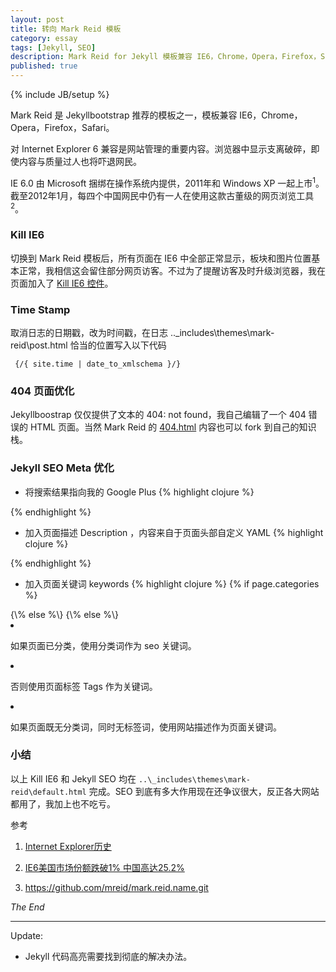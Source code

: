```yaml
---
layout: post
title: 转向 Mark Reid 模板
category: essay
tags: [Jekyll, SEO]
description: Mark Reid for Jekyll 模板兼容 IE6，Chrome，Opera，Firefox，Safari
published: true
---
```

{% include JB/setup %}

Mark Reid 是 Jekyllbootstrap 推荐的模板之一，模板兼容 IE6，Chrome，Opera，Firefox，Safari。

对 Internet Explorer 6 兼容是网站管理的重要内容。浏览器中显示支离破碎，即使内容与质量过人也将吓退网民。

IE 6.0 由 Microsoft 捆绑在操作系统内提供，2011年和 Windows XP 一起上市<sup>1</sup>。截至2012年1月，每四个中国网民中仍有一人在使用这款古董级的网页浏览工具<sup>2</sup>。

### Kill IE6

切换到 Mark Reid 模板后，所有页面在 IE6 中全部正常显示，板块和图片位置基本正常，我相信这会留住部分网页访客。不过为了提醒访客及时升级浏览器，我在页面加入了 [Kill IE6 控件](http://www.neoease.com/ie6-must-die/)。

### Time Stamp

取消日志的日期戳，改为时间戳，在日志 ..\_includes\themes\mark-reid\post.html 恰当的位置写入以下代码

	 {/{ site.time | date_to_xmlschema }/}


### 404 页面优化

Jekyllboostrap 仅仅提供了文本的 404: not found，我自己编辑了一个 404 错误的 HTML 页面。当然 Mark Reid 的 [404.html](https://github.com/mreid/mark.reid.name) 内容也可以 fork 到自己的知识栈。

### Jekyll SEO Meta 优化

* 将搜索结果指向我的 Google Plus
{% highlight clojure %}
 <link rel="author" href="https://plus.google.com/u/0/111730946330475204627" />
{% endhighlight %}

* 加入页面描述 Description ，内容来自于页面头部自定义 YAML 
{% highlight clojure %}
<meta name="description" content="{\{page.description}\}" />
{% endhighlight %}
	
* 加入页面关键词 keywords
{% highlight clojure %}
{\% if page.categories %\}
<meta name="keywords" content="{\{ page.categories }\}" />
{\% else %\}
<meta name="keywords" content="{\{ page.tags }\}" />
{\% else %\}	
<meta name="keywords" content="{\{site.description}\} />
{\% endif %\}
{% endhighlight %}	

以上 keywords 的意义在于：

1. 如果页面已分类，使用分类词作为 seo 关键词。

1. 否则使用页面标签 Tags 作为关键词。

1. 如果页面既无分类词，同时无标签词，使用网站描述作为页面关键词。

### 小结

以上 Kill IE6 和 Jekyll SEO 均在 `..\_includes\themes\mark-reid\default.html` 完成。SEO 到底有多大作用现在还争议很大，反正各大网站都用了，我加上也不吃亏。

参考

1. [Internet Explorer历史](http://en.wikipedia.org/wiki/History_of_Internet_Explorer)

2. [IE6美国市场份额跌破1% 中国高达25.2%](http://tech.163.com/digi/12/0105/07/7N060FEJ00161MAH.html)

3. https://github.com/mreid/mark.reid.name.git

*The End*

------

Update:  

* Jekyll 代码高亮需要找到彻底的解决办法。